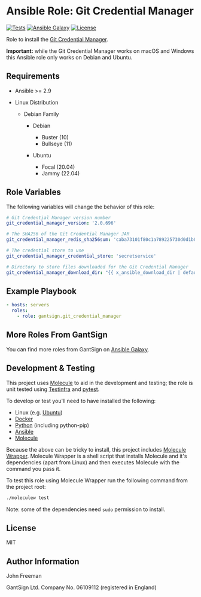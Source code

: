 Ansible Role: Git Credential Manager
====================================

[![Tests](https://github.com/gantsign/ansible_role_git_credential_manager/workflows/Tests/badge.svg)](https://github.com/gantsign/ansible_role_git_credential_manager/actions?query=workflow%3ATests)
[![Ansible Galaxy](https://img.shields.io/badge/ansible--galaxy-gantsign.git__credential__manager-blue.svg)](https://galaxy.ansible.com/gantsign/git_credential_manager)
[![License](https://img.shields.io/badge/license-MIT-blue.svg)](https://raw.githubusercontent.com/gantsign/ansible_role_git_credential_manager/master/LICENSE)

Role to install the [Git Credential Manager](https://github.com/GitCredentialManager/git-credential-manager).

**Important:** while the Git Credential Manager works on macOS and Windows this
Ansible role only works on Debian and Ubuntu.

Requirements
------------

* Ansible >= 2.9

* Linux Distribution

    * Debian Family

        * Debian

            * Buster (10)
            * Bullseye (11)

        * Ubuntu

            * Focal (20.04)
            * Jammy (22.04)

Role Variables
--------------

The following variables will change the behavior of this role:

```yaml
# Git Credential Manager version number
git_credential_manager_version: '2.0.696'

# The SHA256 of the Git Credential Manager JAR
git_credential_manager_redis_sha256sum: 'caba73101f80c1a789225730d0d1b82941c31707cef6a55fb3cb3caada68d234'

# The credential store to use
git_credential_manager_credential_store: 'secretservice'

# Directory to store files downloaded for the Git Credential Manager
git_credential_manager_download_dir: "{{ x_ansible_download_dir | default(ansible_env.HOME + '/.ansible/tmp/downloads') }}"
```

Example Playbook
----------------

```yaml
- hosts: servers
  roles:
    - role: gantsign.git_credential_manager
```

More Roles From GantSign
------------------------

You can find more roles from GantSign on
[Ansible Galaxy](https://galaxy.ansible.com/gantsign).

Development & Testing
---------------------

This project uses [Molecule](http://molecule.readthedocs.io/) to aid in the
development and testing; the role is unit tested using
[Testinfra](http://testinfra.readthedocs.io/) and
[pytest](http://docs.pytest.org/).

To develop or test you'll need to have installed the following:

* Linux (e.g. [Ubuntu](http://www.ubuntu.com/))
* [Docker](https://www.docker.com/)
* [Python](https://www.python.org/) (including python-pip)
* [Ansible](https://www.ansible.com/)
* [Molecule](http://molecule.readthedocs.io/)

Because the above can be tricky to install, this project includes
[Molecule Wrapper](https://github.com/gantsign/molecule-wrapper). Molecule
Wrapper is a shell script that installs Molecule and it's dependencies (apart
from Linux) and then executes Molecule with the command you pass it.

To test this role using Molecule Wrapper run the following command from the
project root:

```bash
./moleculew test
```

Note: some of the dependencies need `sudo` permission to install.

License
-------

MIT

Author Information
------------------

John Freeman

GantSign Ltd.
Company No. 06109112 (registered in England)

